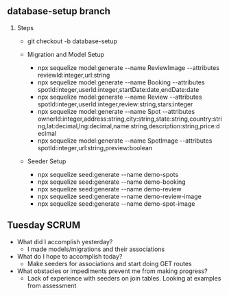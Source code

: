 ## database-setup branch
1. Steps
    - git checkout -b database-setup

    - Migration and Model Setup

        - npx sequelize model:generate --name ReviewImage --attributes reviewId:integer,url:string
        - npx sequelize model:generate --name Booking --attributes spotId:integer,userId:integer,startDate:date,endDate:date
        - npx sequelize model:generate --name Review --attributes spotId:integer,userId:integer,review:string,stars:integer
        - npx sequelize model:generate --name Spot --attributes ownerId:integer,address:string,city:string,state:string,country:string,lat:decimal,lng:decimal,name:string,description:string,price:decimal
        - npx sequelize model:generate --name SpotImage --attributes spotId:integer,url:string,preview:boolean

    - Seeder Setup

        - npx sequelize seed:generate --name demo-spots
        - npx sequelize seed:generate --name demo-booking
        - npx sequelize seed:generate --name demo-review
        - npx sequelize seed:generate --name demo-review-image
        - npx sequelize seed:generate --name demo-spot-image


## Tuesday SCRUM
  - What did I accomplish yesterday?
    - I made models/migrations and their associations
  - What do I hope to accomplish today?
    - Make seeders for associations and start doing GET routes
  - What obstacles or impediments prevent me from making progress?
    - Lack of experience with seeders on join tables. Looking at examples from assessment
